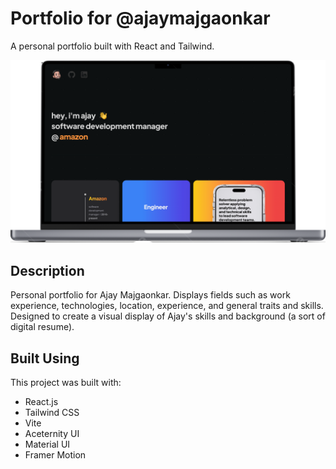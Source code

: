# Portfolio for **@ajaymajgaonkar**

A personal portfolio built with React and Tailwind.

![title](/src/assets/mac.png)

## Description

Personal portfolio for Ajay Majgaonkar. Displays fields such as work experience, technologies, location, experience, and general traits and skills. Designed to create a visual display of Ajay's skills and background (a sort of digital resume). 

## Built Using

This project was built with: 

- React.js
- Tailwind CSS
- Vite
- Aceternity UI
- Material UI
- Framer Motion
